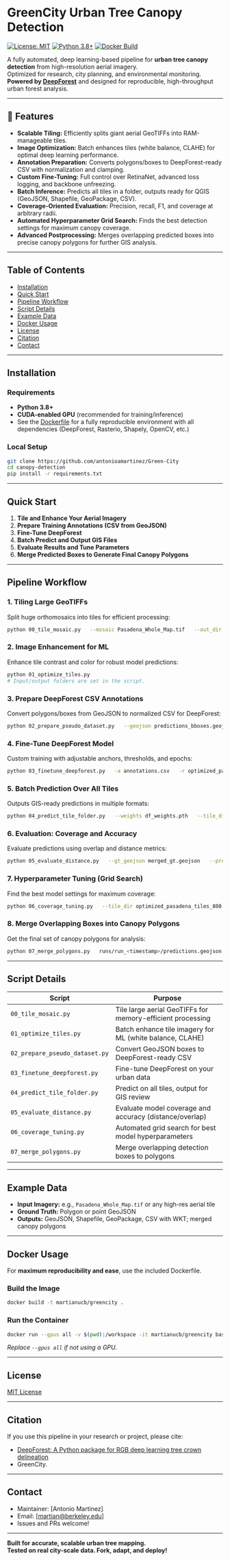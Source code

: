 # GreenCity Urban Tree Canopy Detection

[![License: MIT](https://img.shields.io/badge/License-MIT-green.svg)](LICENSE)
[![Python 3.8+](https://img.shields.io/badge/Python-3.8%2B-blue.svg)](https://www.python.org/)
[![Docker Build](https://img.shields.io/badge/docker-ready-blue.svg)](Dockerfile)

A fully automated, deep learning-based pipeline for **urban tree canopy detection** from high-resolution aerial imagery.  
Optimized for research, city planning, and environmental monitoring.  
**Powered by [DeepForest](https://deepforest.readthedocs.io/en/latest/)** and designed for reproducible, high-throughput urban forest analysis.

---

## 🚀 Features

- **Scalable Tiling:** Efficiently splits giant aerial GeoTIFFs into RAM-manageable tiles.
- **Image Optimization:** Batch enhances tiles (white balance, CLAHE) for optimal deep learning performance.
- **Annotation Preparation:** Converts polygons/boxes to DeepForest-ready CSV with normalization and clamping.
- **Custom Fine-Tuning:** Full control over RetinaNet, advanced loss logging, and backbone unfreezing.
- **Batch Inference:** Predicts all tiles in a folder, outputs ready for QGIS (GeoJSON, Shapefile, GeoPackage, CSV).
- **Coverage-Oriented Evaluation:** Precision, recall, F1, and coverage at arbitrary radii.
- **Automated Hyperparameter Grid Search:** Finds the best detection settings for maximum canopy coverage.
- **Advanced Postprocessing:** Merges overlapping predicted boxes into precise canopy polygons for further GIS analysis.

---

## Table of Contents

- [Installation](#installation)
- [Quick Start](#quick-start)
- [Pipeline Workflow](#pipeline-workflow)
- [Script Details](#script-details)
- [Example Data](#example-data)
- [Docker Usage](#docker-usage)
- [License](#license)
- [Citation](#citation)
- [Contact](#contact)

---

## Installation

### **Requirements**

- **Python 3.8+**
- **CUDA-enabled GPU** (recommended for training/inference)
- See the [Dockerfile](Dockerfile) for a fully reproducible environment with all dependencies (DeepForest, Rasterio, Shapely, OpenCV, etc.)

### **Local Setup**

```bash
git clone https://github.com/antonioamartinez/Green-City
cd canopy-detection
pip install -r requirements.txt
```

---

## Quick Start

1. **Tile and Enhance Your Aerial Imagery**
2. **Prepare Training Annotations (CSV from GeoJSON)**
3. **Fine-Tune DeepForest**
4. **Batch Predict and Output GIS Files**
5. **Evaluate Results and Tune Parameters**
6. **Merge Predicted Boxes to Generate Final Canopy Polygons**

---

## Pipeline Workflow

### 1. **Tiling Large GeoTIFFs**

Split huge orthomosaics into tiles for efficient processing:

```bash
python 00_tile_mosaic.py   --mosaic Pasadena_Whole_Map.tif   --out_dir tile_cache   --tile_size 4096
```

### 2. **Image Enhancement for ML**

Enhance tile contrast and color for robust model predictions:

```bash
python 01_optimize_tiles.py
# Input/output folders are set in the script.
```

### 3. **Prepare DeepForest CSV Annotations**

Convert polygons/boxes from GeoJSON to normalized CSV for DeepForest:

```bash
python 02_prepare_pseudo_dataset.py   --geojson predictions_bboxes.geojson   --tile_dir optimized_pasadena_tiles_800   --output_csv annotations.csv
```

### 4. **Fine-Tune DeepForest Model**

Custom training with adjustable anchors, thresholds, and epochs:

```bash
python 03_finetune_deepforest.py   -a annotations.csv   -r optimized_pasadena_tiles_800   -o df_weights.pth   -e 30   -v 0.1
```

### 5. **Batch Prediction Over All Tiles**

Outputs GIS-ready predictions in multiple formats:

```bash
python 04_predict_tile_folder.py   --weights df_weights.pth   --tile_dir optimized_pasadena_tiles_800   --patch_size 600   --overlap 0.5   --nms_thresh 0.5   --score_thresh 0.2   --max_detections 1000   --extra_crs 4326
```

### 6. **Evaluation: Coverage and Accuracy**

Evaluate predictions using overlap and distance metrics:

```bash
python 05_evaluate_distance.py   --gt_geojson merged_gt.geojson   --pred_geojson runs/run_<timestamp>/predictions.geojson   --out_csv metrics_plus_distance.csv   --radius 12   --buffer 12
```

### 7. **Hyperparameter Tuning (Grid Search)**

Find the best model settings for maximum coverage:

```bash
python 06_coverage_tuning.py   --tile_dir optimized_pasadena_tiles_800   --gt_geojson merged_gt.geojson   --weights df_weights.pth   --k_folds 5   --radius 12   --buffer 12
```

### 8. **Merge Overlapping Boxes into Canopy Polygons**

Get the final set of canopy polygons for analysis:

```bash
python 07_merge_polygons.py   runs/run_<timestamp>/predictions.geojson   merged_canopy.geojson
```

---

## Script Details

| Script | Purpose |
|---|---|
| `00_tile_mosaic.py` | Tile large aerial GeoTIFFs for memory-efficient processing |
| `01_optimize_tiles.py` | Batch enhance tile imagery for ML (white balance, CLAHE) |
| `02_prepare_pseudo_dataset.py` | Convert GeoJSON boxes to DeepForest-ready CSV |
| `03_finetune_deepforest.py` | Fine-tune DeepForest on your urban data |
| `04_predict_tile_folder.py` | Predict on all tiles, output for GIS review |
| `05_evaluate_distance.py` | Evaluate model coverage and accuracy (distance/overlap) |
| `06_coverage_tuning.py` | Automated grid search for best model hyperparameters |
| `07_merge_polygons.py` | Merge overlapping detection boxes to polygons |

---

## Example Data

- **Input Imagery:** e.g., `Pasadena_Whole_Map.tif` or any high-res aerial tile
- **Ground Truth:** Polygon or point GeoJSON
- **Outputs:** GeoJSON, Shapefile, GeoPackage, CSV with WKT; merged canopy polygons

---

## Docker Usage

For **maximum reproducibility and ease**, use the included Dockerfile.

### **Build the Image**

```bash
docker build -t martianucb/greencity .
```

### **Run the Container**

```bash
docker run --gpus all -v $(pwd):/workspace -it martianucb/greencity bash
```
*Replace `--gpus all` if not using a GPU.*

---

## License

[MIT License](LICENSE)

---

## Citation

If you use this pipeline in your research or project, please cite:

- [DeepForest: A Python package for RGB deep learning tree crown delineation](https://deepforest.readthedocs.io/en/latest/)
- GreenCity.

---

## Contact

- Maintainer: [Antonio Martinez]  
- Email: [martian@berkeley.edu]  
- Issues and PRs welcome!

---

**Built for accurate, scalable urban tree mapping.  
Tested on real city-scale data. Fork, adapt, and deploy!**

